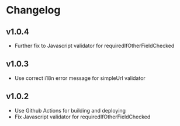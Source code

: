 # Changelog

## v1.0.4

* Further fix to Javascript validator for requiredIfOtherFieldChecked

## v1.0.3

* Use correct i18n error message for simpleUrl validator

## v1.0.2

* Use Github Actions for building and deploying
* Fix Javascript validator for requiredIfOtherFieldChecked